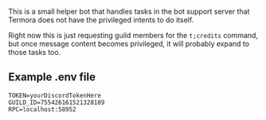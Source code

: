 This is a small helper bot that handles tasks in the bot support server
that Termora does not have the privileged intents to do itself.

Right now this is just requesting guild members for the `t;credits` command,
but once message content becomes privileged, it will probably expand to
those tasks too.

## Example .env file

```
TOKEN=yourDiscordTokenHere
GUILD_ID=755426161521328189
RPC=localhost:58952
```